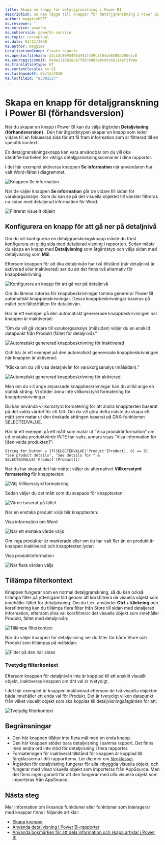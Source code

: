 ```yaml
---
title: Skapa en knapp för detaljgranskning i Power BI
description: Du kan lägga till knappar för detaljgranskning i Power BI-rapporter som gör att dina rapporter fungerar som appar, och fördjupar engagemanget hos användarna.
author: maggiesMSFT
ms.reviewer: ''
ms.service: powerbi
ms.subservice: powerbi-service
ms.topic: conceptual
ms.date: 03/12/2020
ms.author: maggies
LocalizationGroup: Create reports
ms.openlocfilehash: d3cb3c8093446d4417a59c5f64ab6b85a765e3c8
ms.sourcegitcommit: 0e9e211082eca7fd939803e0cd9c6b114af2f90a
ms.translationtype: HT
ms.contentlocale: sv-SE
ms.lasthandoff: 05/13/2020
ms.locfileid: "83301527"
---
```

# <a name="create-a-drill-through-button-in-power-bi-preview"></a>Skapa en knapp för detaljgranskning i Power BI (förhandsversion)

När du skapar en knapp i Power BI kan du välja åtgärden **Detaljvisning (förhandsversion)** . Den här åtgärdstypen skapar en knapp som leder vidare till en fokuserad sida för att få fram information som är filtrerad till en specifik kontext.

En detaljgranskningsknapp kan vara användbar om du vill öka identifierbarheten för viktiga detaljgranskningsscenarier i dina rapporter.

I det här exemplet aktiveras knappen **Se information** när användaren har valt Word-fältet i diagrammet.

![Knappen Se information](media/desktop-drill-through-buttons/power-bi-drill-through-visual-button.png)

När de väljer knappen **Se information** går de vidare till sidan för varukorgsanalys. Som du kan se på det visuella objektet till vänster filtreras nu sidan med detaljerad information för Word.

![Filtrerat visuellt objekt](media/desktop-drill-through-buttons/power-bi-drill-through-destination.png)

## <a name="set-up-a-drill-through-button"></a>Konfigurera en knapp för att gå ner på detaljnivå

Om du vill konfigurera en detaljgranskningsknapp måste du först [konfigurera en giltig sida med detaljerad visning](desktop-drillthrough.md) i rapporten. Sedan måste du skapa en knapp med **Detaljvisning** som åtgärdstyp och välja sidan med detaljvisning som **Mål**.

Eftersom knappen för att öka detaljnivån har två tillstånd (när detaljnivå är aktiverad eller inaktiverad) ser du att det finns två alternativ för knappbeskrivning.

![Konfigurera en knapp för att gå ner på detaljnivå](media/desktop-drill-through-buttons/power-bi-create-drill-through-button.png)

Om du lämnar rutorna för knappbeskrivningar tomma genererar Power BI automatiskt knappbeskrivningar. Dessa knappbeskrivningar baseras på målet och fältet/fälten för detaljnivån.

Här är ett exempel på den automatiskt genererade knappbeskrivningen när knappen är inaktiverad:

”Om du vill gå vidare till varukorgsanalys (målsidan) väljer du en enskild datapunkt från Produkt (fältet för detaljnivå).”

![Automatiskt genererad knappbeskrivning för inaktiverad](media/desktop-drill-through-buttons/power-bi-drill-through-tooltip-disabled.png)

Och här är ett exempel på den automatiskt genererade knappbeskrivningen när knappen är aktiverad:

”Klicka om du vill visa detaljnivån för varukorgsanalys (målsidan).”

![Automatiskt genererad knappbeskrivning för aktiverad](media/desktop-drill-through-buttons/power-bi-drill-through-visual-button.png)

Men om du vill ange anpassade knappbeskrivningar kan du alltid ange en statisk sträng. Vi stöder ännu inte villkorsstyrd formatering för knappbeskrivningar.

Du kan använda villkorsstyrd formatering för att ändra knapptexten baserat på det valda värdet för ett fält. Om du vill göra detta måste du skapa ett mått som matar ut den önskade strängen baserat på DAX-funktionen SELECTEDVALUE.

Här är ett exempel på ett mått som matar ut ”Visa produktinformation” om ett enstaka produktvärde INTE har valts, annars visas ”Visa information för [den valda produkten]”:

```
String_for_button = If(SELECTEDVALUE('Product'[Product], 0) == 0), "See product details", "See details for " & SELECTEDVALUE('Product'[Product]))
```

När du har skapat det här måttet väljer du alternativet **Villkorsstyrd formatering** för knapptexten:

![Välj Villkorsstyrd formatering](media/desktop-drill-through-buttons/power-bi-button-conditional-tooltip.png)

Sedan väljer du det mått som du skapade för knapptexten:

![Värde baserat på fältet](media/desktop-drill-through-buttons/power-bi-conditional-measure.png)

När en enstaka produkt väljs blir knapptexten:

Visa information om Word

![När ett enstaka värde väljs](media/desktop-drill-through-buttons/power-bi-conditional-button-text.png)

Om inga produkter är markerade eller om du har valt fler än en produkt är knappen inaktiverad och knapptexten lyder:

Visa produktinformation

![När flera värden väljs](media/desktop-drill-through-buttons/power-bi-button-conditional-text-2.png)

## <a name="pass-filter-context"></a>Tillämpa filterkontext

Knappen fungerar som en normal detaljgranskning, så du kan också tillämpa filter på ytterligare fält genom att korsfiltrera de visuella objekt som innehåller fältet för detaljvisning. Om du t.ex. använder **Ctrl** + **klickning** och korsfiltrering kan du tillämpa flera filter från Store till sidan med detaljerad information, eftersom dina val korsfiltrerar det visuella objekt som innehåller Produkt, fältet med detaljnivån:

![Tillämpa filterkontext](media/desktop-drill-through-buttons/power-bi-cross-filter-drill-through-button.png)

När du väljer knappen för detaljvisning ser du filter för både Store och Produkt som tillämpas på målsidan:

![Filter på den här sidan](media/desktop-drill-through-buttons/power-bi-button-filters-passed-through.png)

### <a name="ambiguous-filter-context"></a>Tvetydig filterkontext

Eftersom knappen för detaljnivån inte är kopplad till ett enskilt visuellt objekt, inaktiveras knappen om ditt val är tvetydigt.

I det här exemplet är knappen inaktiverad eftersom de två visuella objekten båda innehåller ett enda val för Produkt. Det är tvetydigt vilken datapunkt från vilket visuellt objekt som ska kopplas till detaljvisningsåtgärden för att:

![Tvetydig filterkontext](media/desktop-drill-through-buttons/power-bi-button-disabled-ambiguity.png)

## <a name="limitations"></a>Begränsningar

- Den här knappen tillåter inte flera mål med en enda knapp.
- Den här knappen stöder bara detaljvisning i samma rapport. Det finns med andra ord inte stöd för detaljvisning i flera rapporter.
- Formateringen för inaktiverat tillstånd för knappen är kopplad till färgklasserna i ditt rapporttema. Lär dig mer om [färgklasser](desktop-report-themes.md#setting-structural-colors).
- Åtgärden för detaljvisning fungerar för alla inbyggda visuella objekt, och fungerar med *vissa* visuella objekt som importeras från AppSource. Men det finns ingen garanti för att den fungerar med *alla* visuella objekt som importeras från AppSource.

## <a name="next-steps"></a>Nästa steg
Mer information om liknande funktioner eller funktioner som interagerar med knappar finns i följande artiklar:

* [Skapa knappar](desktop-buttons.md)
* [Använda detaljvisning i Power BI-rapporter](desktop-drillthrough.md)
* [Använda bokmärken för att dela information och skapa artiklar i Power BI](desktop-bookmarks.md)

